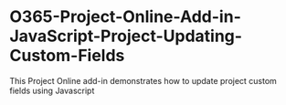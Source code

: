 # O365-Project-Online-Add-in-JavaScript-Project-Updating-Custom-Fields
This Project Online add-in demonstrates how to update project custom fields using Javascript
